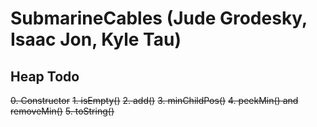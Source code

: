 # SubmarineCables (Jude Grodesky, Isaac Jon, Kyle Tau)

## Heap Todo
~~0. Constructor~~
~~1. isEmpty()~~
~~2. add()~~
~~3. minChildPos()~~
~~4. peekMin() and removeMin()~~
~~5. toString()~~
